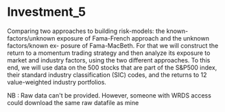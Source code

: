 # Investment_5

Comparing two approaches to building risk-models: the known- factors/unknown exposure of Fama-French approach and the unknown factors/known ex- posure of Fama-MacBeth. For that we will construct the return to a momentum trading strategy and then analyze its exposure to market and industry factors, using the two different approaches. To this end, we will use data on the 500 stocks that are part of the S&P500 index, their standard industry classification (SIC) codes, and the returns to 12 value-weighted industry portfolios. 

NB : Raw data can't be provided. However, someone with WRDS access could download the same raw datafile as mine
